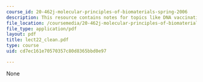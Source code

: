 ```yaml
---
course_id: 20-462j-molecular-principles-of-biomaterials-spring-2006
description: This resource contains notes for topics like DNA vaccination.
file_location: /coursemedia/20-462j-molecular-principles-of-biomaterials-spring-2006/cd7ec161e70570357c80d8365bbd0e97_lect22_clean.pdf
file_type: application/pdf
layout: pdf
title: lect22_clean.pdf
type: course
uid: cd7ec161e70570357c80d8365bbd0e97

---
```

None